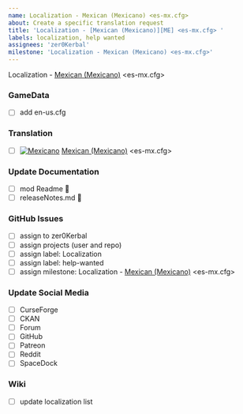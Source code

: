 ```yaml
---
name: Localization - Mexican (Mexicano) <es-mx.cfg> 
about: Create a specific translation request
title: 'Localization - [Mexican (Mexicano)][ME] <es-mx.cfg> '
labels: localization, help wanted
assignees: 'zer0Kerbal'
milestone: 'Localization - Mexican (Mexicano) <es-mx.cfg>'
---
```


Localization - [Mexican (Mexicano)][ME] <es-mx.cfg>

### GameData

- [ ] add en-us.cfg  

### Translation

- [ ] [![Mexicano][ME]][ME] [Mexican (Mexicano)][ME] <es-mx.cfg>  

[ME]: https://raw.githubusercontent.com/zer0Kerbal/zer0Kerbal/zed'K/Localization/img/Mexican-flag-sm.png "Mexicano" 

### Update Documentation

- [ ]  mod Readme 🔢 
- [ ]  releaseNotes.md 🧾 

### GitHub Issues

- [ ] assign to zer0Kerbal
- [ ] assign projects (user and repo)
- [ ] assign label: Localization
- [ ] assign label: help-wanted
- [ ] assign milestone: Localization - [Mexican (Mexicano)][ME] <es-mx.cfg>

### Update Social Media

- [ ] CurseForge
- [ ] CKAN
- [ ] Forum
- [ ] GitHub
- [ ] Patreon
- [ ] Reddit
- [ ] SpaceDock

### Wiki

- [ ] update localization list 
  
<!-- Localization -->
[URL:lclztn]: https://github.com/zer0Kerbal/lclztn/blob/master/readme.md "Localization" 
[URL:qs]: https://github.com/zer0Kerbal/lclztn/blob/master/quickstart.md "Quick Start" 